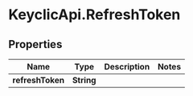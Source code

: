 # KeyclicApi.RefreshToken

## Properties
Name | Type | Description | Notes
------------ | ------------- | ------------- | -------------
**refreshToken** | **String** |  | 


